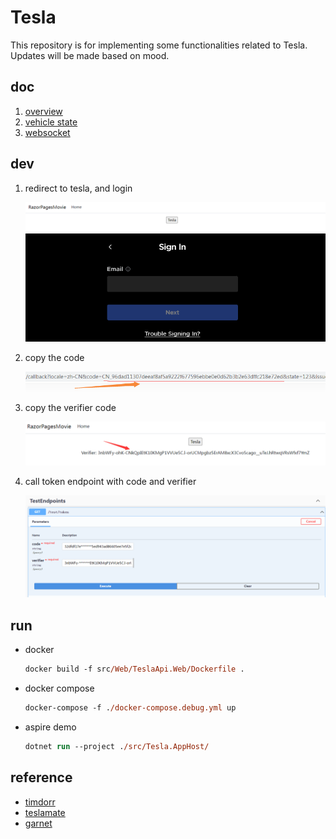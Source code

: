 # Tesla

This repository is for implementing some functionalities related to Tesla.
Updates will be made based on mood.

## doc

1. [overview](./doc/01.architecture.md)
2. [vehicle state](./doc/02.vehicle-state.md)
3. [websocket](./doc/03.streaming.md)

## dev

1. redirect to tesla, and login

    ![1](./doc/images/dev/index.png)
    ![2](./doc/images/dev/login.png)

2. copy the code

    ![1](./doc/images/dev/code.png)

3. copy the verifier code

    ![1](./doc/images/dev/verifier.png)

4. call token endpoint with code and verifier

    ![1](./doc/images/dev/token.png)

## run

- docker

    ```ps
    docker build -f src/Web/TeslaApi.Web/Dockerfile .
    ```

- docker compose

    ```ps
    docker-compose -f ./docker-compose.debug.yml up
    ```

- aspire demo

    ```ps
    dotnet run --project ./src/Tesla.AppHost/
    ```

## reference

- [timdorr](https://tesla-api.timdorr.com/)
- [teslamate](https://docs.teslamate.org/)
- [garnet](https://microsoft.github.io/garnet/docs)
